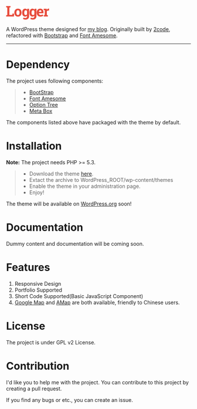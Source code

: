 ![Logo](https://raw.githubusercontent.com/hzxie/Logger/master/images/logo.png)

A WordPress theme designed for [my blog](https://haozhexie.com). Originally built by [2code](https://themeforest.net/item/logger-responsive-personal-blogging-template/12473576), refactored with [Bootstrap](http://getbootstrap.com) and [Font Amesome](http://fontawesome.io).

------

# Dependency

The project uses following components:
>- [BootStrap](http://getbootstrap.com)
>- [Font Amesome](http://fontawesome.io)
>- [Option Tree](https://github.com/valendesigns/option-tree)
>- [Meta Box](http://metabox.io/meta-box)

The components listed above have packaged with the theme by default.

# Installation

**Note:** The project needs PHP >= 5.3.

>- Download the theme [here](https://github.com/hzxie/logger/archive/master.zip).
>- Extact the archive to WordPress_ROOT/wp-content/themes
>- Enable the theme in your administration page.
>- Enjoy!

The theme will be available on [WordPress.org](http://wordpress.org/themes) soon!

# Documentation

Dummy content and documentation will be coming soon. 

# Features

1. Responsive Design
2. Portfolio Supported
3. Short Code Supported(Basic JavaScript Component)
4. [Google Map](http://maps.google.com) and [AMap](http://www.amap.com) are both available, friendly to Chinese users.

# License

The project is under GPL v2 License.

# Contribution

I'd like you to help me with the project. You can contribute to this project by creating a pull request.

If you find any bugs or etc., you can create an issue.

